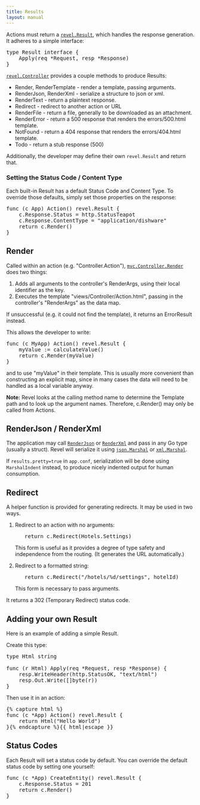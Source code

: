 ```yaml
---
title: Results
layout: manual
---
```


Actions must return a [`revel.Result`](../docs/godoc/results.html#Result), which
handles the response generation.  It adheres to a simple interface:

<pre class="prettyprint lang-go">
type Result interface {
	Apply(req *Request, resp *Response)
}
</pre>

[`revel.Controller`](../docs/godoc/controller.html#Controller) provides a couple
methods to produce Results:

* Render, RenderTemplate - render a template, passing arguments.
* RenderJson, RenderXml - serialize a structure to json or xml.
* RenderText - return a plaintext response.
* Redirect - redirect to another action or URL
* RenderFile - return a file, generally to be downloaded as an attachment.
* RenderError - return a 500 response that renders the errors/500.html template.
* NotFound - return a 404 response that renders the errors/404.html template.
* Todo - return a stub response (500)

Additionally, the developer may define their own `revel.Result` and return that.

### Setting the Status Code / Content Type

Each built-in Result has a default Status Code and Content Type.  To override
those defaults, simply set those properties on the response:

<pre class="prettyprint lang-go">
func (c App) Action() revel.Result {
	c.Response.Status = http.StatusTeapot
	c.Response.ContentType = "application/dishware"
	return c.Render()
}
</pre>

## Render

Called within an action (e.g. "Controller.Action"),
[`mvc.Controller.Render`](../docs/godoc/controller.html#Controller.Render) does two things:
1. Adds all arguments to the controller's RenderArgs, using their local identifier as the key.
2. Executes the template "views/Controller/Action.html", passing in the controller's "RenderArgs" as the data map.

If unsuccessful (e.g. it could not find the template), it returns an ErrorResult instead.

This allows the developer to write:

<pre class="prettyprint lang-go">
func (c MyApp) Action() revel.Result {
	myValue := calculateValue()
	return c.Render(myValue)
}
</pre>

and to use "myValue" in their template.  This is usually more convenient than
constructing an explicit map, since in many cases the data will need to be
handled as a local variable anyway.

**Note:** Revel looks at the calling method name to determine the Template
  path and to look up the argument names.  Therefore, c.Render() may only be
  called from Actions.


## RenderJson / RenderXml

The application may call
[`RenderJson`](../docs/godoc/controller.html#Controller.RenderJson) or
[`RenderXml`](../docs/godoc/controller.html#Controller.RenderXml) and pass in any Go
type (usually a struct).  Revel will serialize it using
[`json.Marshal`](http://www.golang.org/pkg/encoding/json/#Marshal) or
[`xml.Marshal`](http://www.golang.org/pkg/encoding/xml/#Marshal).

If `results.pretty=true` in `app.conf`, serialization will be done using
`MarshalIndent` instead, to produce nicely indented output for human
consumption.

## Redirect

A helper function is provided for generating redirects.  It may be used in two ways.

1. Redirect to an action with no arguments:

    <pre class="prettyprint lang-go">
      return c.Redirect(Hotels.Settings)</pre>

    This form is useful as it provides a degree of type safety and independence from
    the routing.  (It generates the URL automatically.)

2. Redirect to a formatted string:

    <pre class="prettyprint lang-go">
      return c.Redirect("/hotels/%d/settings", hotelId)</pre>

    This form is necessary to pass arguments.

It returns a 302 (Temporary Redirect) status code.

## Adding your own Result

Here is an example of adding a simple Result.

Create this type:

<pre class="prettyprint lang-go">
type Html string

func (r Html) Apply(req *Request, resp *Response) {
	resp.WriteHeader(http.StatusOK, "text/html")
	resp.Out.Write([]byte(r))
}
</pre>

Then use it in an action:

<pre class="prettyprint lang-go">{% capture html %}
func (c *App) Action() revel.Result {
	return Html("<html><body>Hello World</body></html>")
}{% endcapture %}{{ html|escape }}
</pre>

## Status Codes

Each Result will set a status code by default.  You can override the default
status code by setting one yourself:

<pre class="prettyprint lang-go">
func (c *App) CreateEntity() revel.Result {
	c.Response.Status = 201
	return c.Render()
}
</pre>
